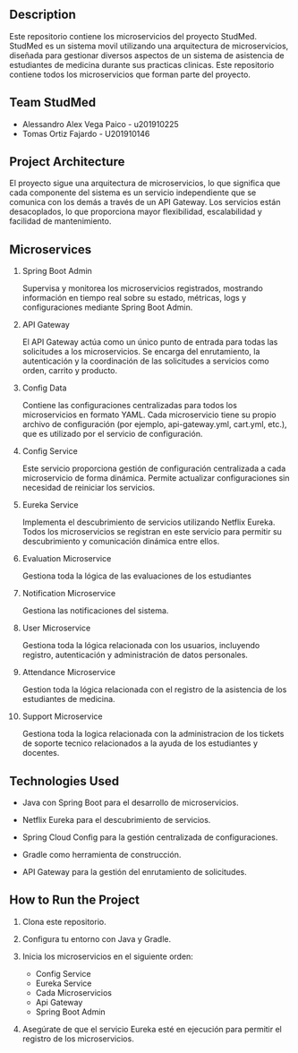 ## Description
Este repositorio contiene los microservicios del proyecto StudMed. 
StudMed es un sistema movil utilizando una arquitectura de microservicios, 
diseñada para gestionar diversos aspectos de un sistema de asistencia de estudiantes de medicina durante sus practicas clinicas. 
Este repositorio contiene todos los microservicios que forman parte del proyecto.


## Team StudMed
* Alessandro Alex Vega Paico - u201910225
* Tomas Ortiz Fajardo - U201910146

## Project Architecture
El proyecto sigue una arquitectura de microservicios, lo que significa que cada componente del sistema 
es un servicio independiente que se comunica con los demás a través de un API Gateway. Los servicios 
están desacoplados, lo que proporciona mayor flexibilidad, escalabilidad y facilidad de mantenimiento.

## Microservices

1. Spring Boot Admin

   Supervisa y monitorea los microservicios registrados, mostrando información en tiempo real sobre su estado, métricas, logs y configuraciones mediante Spring Boot Admin.

2. API Gateway

   El API Gateway actúa como un único punto de entrada para todas las solicitudes a los microservicios. Se encarga del enrutamiento, la autenticación y la coordinación de las solicitudes a servicios como orden, carrito y producto.

2. Config Data

   Contiene las configuraciones centralizadas para todos los microservicios en formato YAML. Cada microservicio tiene su propio archivo de configuración (por ejemplo, api-gateway.yml, cart.yml, etc.), que es utilizado por el servicio de configuración.

3. Config Service

   Este servicio proporciona gestión de configuración centralizada a cada microservicio de forma dinámica. Permite actualizar configuraciones sin necesidad de reiniciar los servicios.

4. Eureka Service
   
   Implementa el descubrimiento de servicios utilizando Netflix Eureka. Todos los microservicios se registran en este servicio para permitir su descubrimiento y comunicación dinámica entre ellos.

5. Evaluation Microservice

   Gestiona toda la lógica de las evaluaciones de los estudiantes

6. Notification Microservice

   Gestiona las notificaciones del sistema.

7. User Microservice

   Gestiona toda la lógica relacionada con los usuarios, incluyendo registro, autenticación y administración de datos personales.

8. Attendance Microservice

   Gestion toda la lógica relacionada con el registro de la asistencia de los estudiantes de medicina.

9. Support Microservice

   Gestiona toda la logica relacionada con la administracion de los tickets de soporte tecnico relacionados a la ayuda de los estudiantes y docentes.

## Technologies Used

* Java con Spring Boot para el desarrollo de microservicios.

* Netflix Eureka para el descubrimiento de servicios.

* Spring Cloud Config para la gestión centralizada de configuraciones.

* Gradle como herramienta de construcción.

* API Gateway para la gestión del enrutamiento de solicitudes.

## How to Run the Project
1. Clona este repositorio.

2. Configura tu entorno con Java y Gradle.

3. Inicia los microservicios en el siguiente orden:

   - Config Service
   - Eureka Service
   - Cada Microservicios 
   - Api Gateway
   - Spring Boot Admin

4. Asegúrate de que el servicio Eureka esté en ejecución para permitir el registro de los microservicios.
